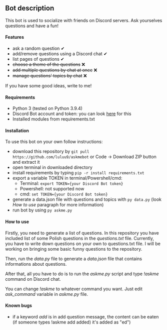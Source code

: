 ## Bot description
This bot is used to socialize with friends on Discord servers. Ask yourselves questions and have a fun!

#### Features
- ask a random question ✔
- add/remove questions using a Discord chat ✔
- list pages of questions ✔
- ~~choose a theme of the questions~~ ❌
- ~~add multiple questions by chat at once~~ ❌
- ~~manage questions' topics by chat~~ ❌

If you have some good ideas, write to me!

#### Requirements
- Python 3 (tested on Python 3.9.4)
- Discord Bot account and token: you can look [here](https://www.freecodecamp.org/news/create-a-discord-bot-with-python/) for this
- Installed modules from requirements.txt

#### Installation
To use this bot on your own follow instructions:
- download this repository by `git pull https://github.com/luluu9/askmebot` or Code -> Download ZIP button and extract it
- open terminal in downloaded directory
- install requirements by typing `pip -r install requirements.txt`
- export a variable TOKEN in terminal/Powershell/cmd:
  - Terminal: `export TOKEN={your Discord Bot token}`
  - Powershell: not supported now
  - cmd: `set TOKEN={your Discord Bot token}`
- generate a data.json file with questions and topics with `py data.py` (look *How to use* paragraph for more information)
- run bot by using `py askme.py`

#### How to use
Firstly, you need to generate a list of questions. In this repository you have included list of some Polish questions in the *questions.txt* file. Currently, you have to write down questions on your own to questions.txt file. I will be working on bringing some basic funny questions to the repository. 

Then, run the *data.py* file to generate a *data.json* file that contains informations about questions.

After that, all you have to do is to run the *askme.py* script and type *!askme* command on Discord chat. 

You can change *!askme* to whatever command you want. Just edit *ask_command* variable in *askme.py* file.

#### Known bugs
- if a keyword *add* is in add question message, the content can be eaten (if someone types !askme add added) it's added as "ed") 